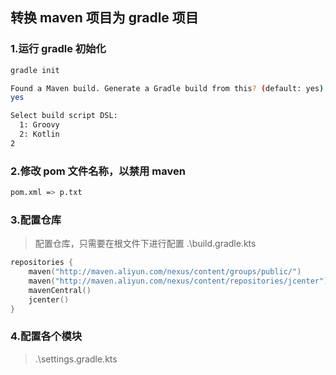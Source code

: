 ## 转换 maven 项目为 gradle 项目
### 1.运行 gradle 初始化
```bash
gradle init

Found a Maven build. Generate a Gradle build from this? (default: yes) [yes, no]
yes

Select build script DSL:
  1: Groovy
  2: Kotlin
2
```
### 2.修改 pom 文件名称，以禁用 maven
```bash
pom.xml => p.txt
```
### 3.配置仓库
> 配置仓库，只需要在根文件下进行配置
> .\build.gradle.kts
```kt
repositories {
	maven("http://maven.aliyun.com/nexus/content/groups/public/")
	maven("http://maven.aliyun.com/nexus/content/repositories/jcenter")
	mavenCentral()
	jcenter()
}
```
### 4.配置各个模块
> .\settings.gradle.kts
